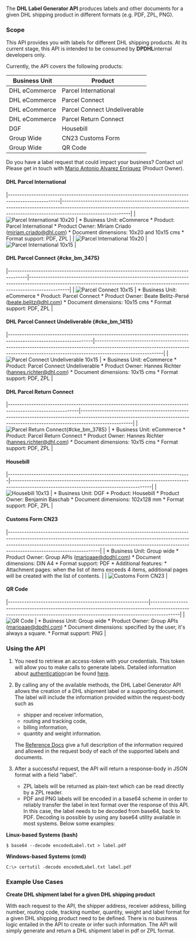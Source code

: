 The **DHL Label Generator API** produces labels and other documents for a given DHL shipping product in different formats (e.g. PDF, ZPL, PNG).

### Scope

This API provides you with labels for different DHL shipping products. At its current stage, this API is intended to be consumed by **DPDHL**internal developers only.

Currently, the API covers the following products:

| Business Unit |           Product            |
|---------------|------------------------------|
| DHL eCommerce | Parcel International         |
| DHL eCommerce | Parcel Connect               |
| DHL eCommerce | Parcel Connect Undeliverable |
| DHL eCommerce | Parcel Return Connect        |
| DGF           | Housebill                    |
| Group Wide    | CN23 Customs Form            |
| Group Wide    | QR Code                      |

Do you have a label request that could impact your business? Contact us! Please get in touch with [Mario Antonio Alvarez Enriquez](mailto:marioaae@dpdhl.com) (Product Owner).

#### DHL Parcel International

|----------------------------------------------------------------------------------------------------|-----------------------------------------------------------------------------------------------------------------------------------------------------------------------------------------|
| ![Parcel International 10x20](/sites/default/files/inline-images/parcel_international_10x20_0.png) | * Business Unit: eCommerce * Product: Parcel International * Product Owner: Miriam Criado (miriam.criado@dhl.com) * Document dimensions: 10x20 and 10x15 cms * Format support: PDF, ZPL |
| ![Parcel International 10x20](/sites/default/files/inline-images/parcel_international_10x20_0.png) | ![Parcel International 10x15](/sites/default/files/inline-images/parcel_international_10x15_0.png)                                                                                      |

#### DHL Parcel Connect {#cke_bm_347S}

|--------------------------------------------------------------------------------------|-----------------------------------------------------------------------------------------------------------------------------------------------------------------------------|
| ![Parcel Connect 10x15](/sites/default/files/inline-images/parcel_connect_10x15.png) | * Business Unit: eCommerce * Product: Parcel Connect * Product Owner: Beate Belitz-Persé (beate.belitz@dhl.com) * Document dimensions: 10x15 cms * Format support: PDF, ZPL |

#### DHL Parcel Connect Undeliverable {#cke_bm_141S}

|------------------------------------------------------------------------------------------------------------------|-----------------------------------------------------------------------------------------------------------------------------------------------------------------------------------------|
| ![Parcel Connect Undeliverable 10x15](/sites/default/files/inline-images/parcel_connect_undeliverable_10x15.png) | * Business Unit: eCommerce * Product: Parcel Connect Undeliverable * Product Owner: Hannes Richter (hannes.richter@dhl.com) * Document dimensions: 10x15 cms * Format support: PDF, ZPL |

#### DHL Parcel Return Connect

|------------------------------------------------------------------------------------------------------------|----------------------------------------------------------------------------------------------------------------------------------------------------------------------------------|
| ![Parcel Return Connect](/sites/default/files/inline-images/parcel_return_connect_10x15.png){#cke_bm_378S} | * Business Unit: eCommerce * Product: Parcel Return Connect * Product Owner: Hannes Richter (hannes.richter@dhl.com) * Document dimensions: 10x15 cms * Format support: PDF, ZPL |

#### Housebill

|------------------------------------------------------------------------------|------------------------------------------------------------------------------------------------------------------------------------------|
| ![Housebill 10x13](/sites/default/files/inline-images/housebill_10x13_1.png) | * Business Unit: DGF * Product: Housebill * Product Owner: Benjamin Baschab * Document dimensions: 102x128 mm * Format support: PDF, ZPL |

#### Customs Form CN23

|---------------------------------------------------------------------------------------------------------------------------------------------------------------------------------------------------------------------------------------------------------------------------------|
| * Business Unit: Group wide * Product Owner: Group APIs (marioaae@dpdhl.com) * Document dimensions: DIN A4 * Format support: PDF * Additional features: * Attachment pages: when the list of items exceeds 4 items, additional pages will be created with the list of contents. |
| ![Customs Form CN23](/sites/default/files/inline-images/cn23.png)                                                                                                                                                                                                               |

#### QR Code

|------------------------------------------------------------|------------------------------------------------------------------------------------------------------------------------------------------------------------------------|
| ![QR Code](/sites/default/files/inline-images/qr_code.png) | * Business Unit: Group wide * Product Owner: Group APIs (marioaae@dpdhl.com) * Document dimensions: specified by the user, it's always a square. * Format support: PNG |

### Using the API

1. You need to retrieve an access-token with your credentials. This token will allow you to make calls to generate labels. Detailed information about [authentication](https://developer.dhl.com/api-reference/label-generator#get-started-section/user-guide)can be found [here](https://developer.dhl.com/api-reference/label-generator#get-started-section/user-guide).
2. By calling any of the available methods, the DHL Label Generator API allows the creation of a DHL shipment label or a supporting document. The label will include the information provided within the request-body such as

    - shipper and receiver information,
    - routing and tracking code,
    - billing information,
    - quantity and weight information.

   The [Reference Docs](https://developer.dhl.com/api-reference/label-generator#reference-docs-section) give a full description of the information required and allowed in the request body of each of the supported labels and documents.
3. After a successful request, the API will return a response-body in JSON format with a field "label".

    - ZPL labels will be returned as plain-text which can be read directly by a ZPL reader.
    - PDF and PNG labels will be encoded in a base64 scheme in order to reliably transfer the label in text format over the response of this API. In this case, the label needs to be decoded from base64, back to PDF. Decoding is possible by using any base64 utility available in most systems. Below some examples:

**Linux-based Systems (bash)**

    $ base64 --decode encodedLabel.txt > label.pdf

**Windows-based Systems (cmd)**

    C:\> certutil -decode encodedLabel.txt label.pdf

### Example Use Cases

**Create DHL shipment label for a given DHL shipping product**

With each request to the API, the shipper address, receiver address, billing number, routing code, tracking number, quantity, weight and label format for a given DHL shipping product need to be defined. There is no business logic entailed in the API to create or infer such information. The API will simply generate and return a DHL shipment label in pdf or ZPL format.
